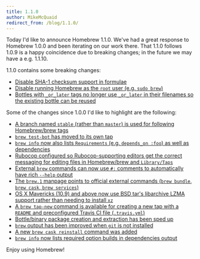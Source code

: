 ```yaml
---
title: 1.1.0
author: MikeMcQuaid
redirect_from: /blog/1.1.0/
---
```

Today I'd like to announce Homebrew 1.1.0. We've had a great response to Homebrew 1.0.0 and been iterating on our work there. That 1.1.0 follows 1.0.9 is a happy coincidence due to breaking changes; in the future we may have a e.g. 1.1.10.

1.1.0 contains some breaking changes:

- [Disable SHA-1 checksum support in formulae](https://github.com/Homebrew/brew/pull/1451)
- [Disable running Homebrew as the `root` user  (e.g. `sudo brew`)](https://github.com/Homebrew/brew/pull/1452)
- [Bottles with `_or_later` tags no longer use `_or_later` in their filenames so the existing bottle can be reused](https://github.com/Homebrew/brew/pull/1446)

Some of the changes since 1.0.0 I'd like to highlight are the following:

- [A branch named `stable` (rather than `master`) is used for following Homebrew/brew tags](https://github.com/Homebrew/brew/pull/1121)
- [`brew test-bot` has moved to its own tap](https://github.com/homebrew/homebrew-test-bot)
- [`brew info` now also lists `Requirements` (e.g. `depends_on :foo`) as well as dependencies](https://github.com/Homebrew/brew/pull/1004)
- [Rubocop configured so Rubocop-supporting editors get the correct messaging for editing files in Homebrew/brew and `Library/Taps`](https://github.com/Homebrew/brew/pull/1128)
- [External `brew` commands can now use `#:` comments to automatically have rich `--help` output](https://github.com/Homebrew/brew/pull/1205)
- [The `brew.1` manpage points to official external commands (`brew bundle`, `brew cask`, `brew services`)](https://github.com/Homebrew/brew/pull/1214)
- [OS X Mavericks (10.9) and above now use BSD tar's libarchive LZMA support rather than needing to install `xz` ](https://github.com/Homebrew/brew/pull/1279)
- [A `brew tap-new` command is available for creating a new tap with a `README` and preconfigured Travis CI file (`.travis.yml`)](https://github.com/Homebrew/brew/pull/1277)
- [Bottle/binary package creation and extraction has been sped up](https://github.com/Homebrew/brew/pull/1253)
- [`brew` output has been improved when `git` is not installed](https://github.com/Homebrew/brew/pull/1380)
- [A new `brew cask reinstall` command was added](https://github.com/Homebrew/brew/pull/1248)
- [`brew info` now lists required option builds in dependencies output](https://github.com/Homebrew/brew/pull/1308)

Enjoy using Homebrew!
